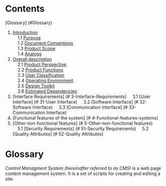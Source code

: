 # Contents
[Glossary] (#Glossary)  
1. [Introduction](#1Introduction)  
    1.1 [Purpose](#11-Purpose)  
    1.2 [Document Conventions](#12-Document-Conventions)  
    1.3 [Product Scope](#13-Product-Scope)  
    1.4 [Analogs](#14-Analogs)  
2. [Overall description](#2-Overall-description)  
    2.1 [Product Perspective](#21-Product-Perspective)    
    2.2 [Product Functions](#22-Product-Functions)  
    2.3 [User Classification](#23-User-Classification)  
    2.4 [Operating Environment](#24-Operating-Environment)  
    2.5 [Design Toolkit](#25-Design-Toolkit)  
    2.6 [Estimated Dependencies](#26-Estimated-Dependencies)  
3. [Interface Requirements] (# 3-Interface-Requirements)
    3.1 [User Interface] (# 31-User Interface)
    3.2 [Software Interface] (# 32-Software Interface)
    3.3 [Communication Interface] (# 33-Communication Interface)
4. [Functional features of the system] (# 4-Functional-features-systems)
5. [Other non-functional features] (# 5-Other-non-functional features)
    5.1 [Security Requirements] (# 51-Security Requirements)
    5.2 [Quality Attributes] (# 52-Quality Attributes)

# Glossary
*Control Managment System (hereinafter referred to as CMS)* is a web page content management system. It is a set of scripts for creating and editing a site.
